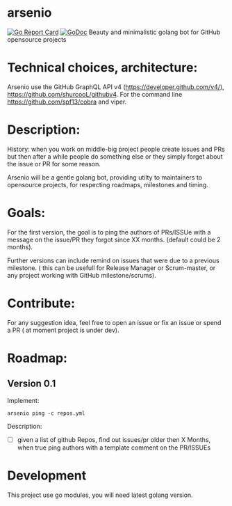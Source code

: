 # arsenio

[![Go Report Card](https://goreportcard.com/badge/github.com/MalloZup/arsenio)](https://goreportcard.com/report/github.com/MalloZup/arsenio)  [![GoDoc](https://godoc.org/github.com/MalloZup/arsenio?status.svg)](https://godoc.org/github.com/MalloZup/arsenio)
Beauty and minimalistic golang bot for GitHub  opensource projects

# Technical choices, architecture:

Arsenio use the GitHub GraphQL API v4 (https://developer.github.com/v4/),  https://github.com/shurcooL/githubv4.
For the command line https://github.com/spf13/cobra and viper.


# Description:

History: when you work on middle-big project people create issues and PRs but then after a while people do something else or they simply forget about the issue or PR for some reason.

Arsenio will be a gentle golang bot, providing utilty to maintainers to opensource projects, for respecting roadmaps, milestones and timing.

# Goals: 

For the first version, the goal is to ping the authors of PRs/ISSUe with a message on the issue/PR they forgot since XX months. (default could be 2 months).

Further versions can include remind on issues that were due to a previous milestone. ( this can be usefull for Release Manager or Scrum-master, or any project working with GitHub milestone/scrums).

# Contribute:

For any suggestion idea, feel free to open an issue or fix an issue or spend a PR ( at moment  project is under dev).

# Roadmap:

## Version 0.1

Implement:

`arsenio ping -c repos.yml` 

Description:
- [ ] given a list of github Repos, find out issues/pr older then X Months, when true ping authors with a  template comment on the PR/ISSUEs


# Development

This project use go modules, you will need latest golang version.
